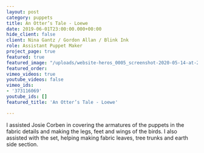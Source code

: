 ```yaml
---
layout: post
category: puppets
title: An Otter’s Tale - Loewe
date: 2019-06-01T23:00:00.000+00:00
hide_client: false
client: Nina Gantz / Gordon Allan / Blink Ink
role: Assistant Puppet Maker
project_page: true
featured: true
featured_image: "/uploads/website-heros_0005_screenshot-2020-05-14-at-22.24.26.jpg"
featured_order: 
vimeo_videos: true
youtube_videos: false
vimeo_ids:
- '373116069'
youtube_ids: []
featured_title: 'An Otter’s Tale - Loewe'

---
```

I assisted Josie Corben in covering the armatures of the puppets in the fabric details and making the legs, feet and wings of the birds. I also assisted with the set, helping making fabric leaves, tree trunks and earth side section.